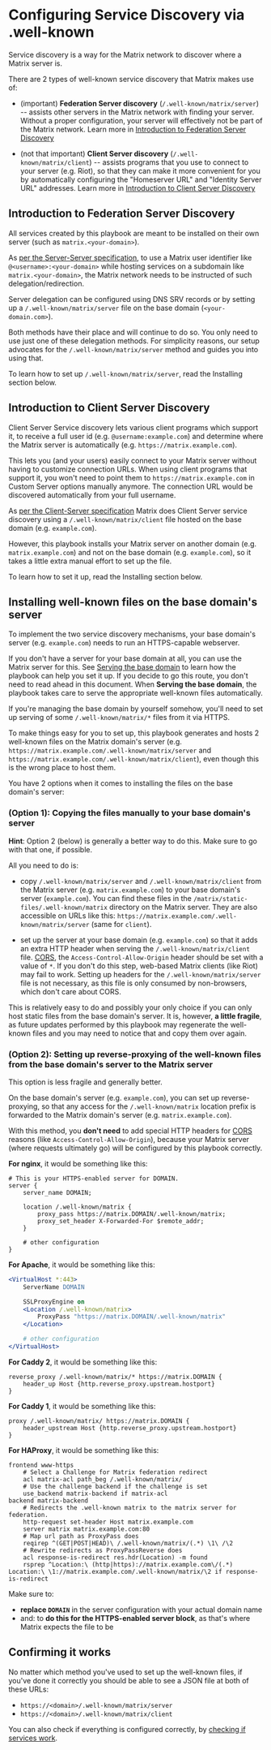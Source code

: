 # Configuring Service Discovery via .well-known

Service discovery is a way for the Matrix network to discover where a Matrix server is.

There are 2 types of well-known service discovery that Matrix makes use of:

- (important) **Federation Server discovery** (`/.well-known/matrix/server`) -- assists other servers in the Matrix network with finding your server. Without a proper configuration, your server will effectively not be part of the Matrix network. Learn more in [Introduction to Federation Server Discovery](#introduction-to-federation-server-discovery)

- (not that important) **Client Server discovery** (`/.well-known/matrix/client`) -- assists programs that you use to connect to your server (e.g. Riot), so that they can make it more convenient for you by automatically configuring the "Homeserver URL" and "Identity Server URL" addresses. Learn more in [Introduction to Client Server Discovery](#introduction-to-client-server-discovery)


## Introduction to Federation Server Discovery

All services created by this playbook are meant to be installed on their own server (such as `matrix.<your-domain>`).

As [per the Server-Server specification](https://matrix.org/docs/spec/server_server/r0.1.0.html#server-discovery), to use a Matrix user identifier like `@<username>:<your-domain>` while hosting services on a subdomain like `matrix.<your-domain>`, the Matrix network needs to be instructed of such delegation/redirection.

Server delegation can be configured using DNS SRV records or by setting up a `/.well-known/matrix/server` file on the base domain (`<your-domain.com>`).

Both methods have their place and will continue to do so. You only need to use just one of these delegation methods.
For simplicity reasons, our setup advocates for the `/.well-known/matrix/server` method and guides you into using that.

To learn how to set up `/.well-known/matrix/server`, read the Installing section below.


## Introduction to Client Server Discovery

Client Server Service discovery lets various client programs which support it, to receive a full user id (e.g. `@username:example.com`) and determine where the Matrix server is automatically (e.g. `https://matrix.example.com`).

This lets you (and your users) easily connect to your Matrix server without having to customize connection URLs. When using client programs that support it, you won't need to point them to `https://matrix.example.com` in Custom Server options manually anymore. The connection URL would be discovered automatically from your full username.

As [per the Client-Server specification](https://matrix.org/docs/spec/client_server/r0.4.0.html#server-discovery) Matrix does Client Server service discovery using a `/.well-known/matrix/client` file hosted on the base domain (e.g. `example.com`).

However, this playbook installs your Matrix server on another domain (e.g. `matrix.example.com`) and not on the base domain (e.g. `example.com`), so it takes a little extra manual effort to set up the file.

To learn how to set it up, read the Installing section below.


## Installing well-known files on the base domain's server

To implement the two service discovery mechanisms, your base domain's server (e.g. `example.com`) needs to run an HTTPS-capable webserver.

If you don't have a server for your base domain at all, you can use the Matrix server for this.
See [Serving the base domain](configuring-playbook-base-domain-serving.md) to learn how the playbook can help you set it up.
If you decide to go this route, you don't need to read ahead in this document. When **Serving the base domain**, the playbook takes care to serve the appropriate well-known files automatically.

If you're managing the base domain by yourself somehow, you'll need to set up serving of some `/.well-known/matrix/*` files from it via HTTPS.

To make things easy for you to set up, this playbook generates and hosts 2 well-known files on the Matrix domain's server (e.g. `https://matrix.example.com/.well-known/matrix/server` and `https://matrix.example.com/.well-known/matrix/client`), even though this is the wrong place to host them.

You have 2 options when it comes to installing the files on the base domain's server:


### (Option 1): **Copying the files manually** to your base domain's server

**Hint**: Option 2 (below) is generally a better way to do this. Make sure to go with that one, if possible.

All you need to do is:

- copy `/.well-known/matrix/server` and `/.well-known/matrix/client` from the Matrix server (e.g. `matrix.example.com`) to your base domain's server (`example.com`). You can find these files in the `/matrix/static-files/.well-known/matrix` directory on the Matrix server. They are also accessible on URLs like this: `https://matrix.example.com/.well-known/matrix/server` (same for `client`).

- set up the server at your base domain (e.g. `example.com`) so that it adds an extra HTTP header when serving the `/.well-known/matrix/client` file. [CORS](https://developer.mozilla.org/en-US/docs/Web/HTTP/CORS), the `Access-Control-Allow-Origin` header should be set with a value of `*`. If you don't do this step, web-based Matrix clients (like Riot) may fail to work. Setting up headers for the `/.well-known/matrix/server` file is not necessary, as this file is only consumed by non-browsers, which don't care about CORS.

This is relatively easy to do and possibly your only choice if you can only host static files from the base domain's server.
It is, however, **a little fragile**, as future updates performed by this playbook may regenerate the well-known files and you may need to notice that and copy them over again.


### (Option 2): **Setting up reverse-proxying** of the well-known files from the base domain's server to the Matrix server

This option is less fragile and generally better.

On the base domain's server (e.g. `example.com`), you can set up reverse-proxying, so that any access for the `/.well-known/matrix` location prefix is forwarded to the Matrix domain's server (e.g. `matrix.example.com`).

With this method, you **don't need** to add special HTTP headers for [CORS](https://developer.mozilla.org/en-US/docs/Web/HTTP/CORS) reasons (like `Access-Control-Allow-Origin`), because your Matrix server (where requests ultimately go) will be configured by this playbook correctly.

**For nginx**, it would be something like this:

```nginx
# This is your HTTPS-enabled server for DOMAIN.
server {
	server_name DOMAIN;

	location /.well-known/matrix {
		proxy_pass https://matrix.DOMAIN/.well-known/matrix;
		proxy_set_header X-Forwarded-For $remote_addr;
	}

	# other configuration
}
```

**For Apache**, it would be something like this:

```apache
<VirtualHost *:443>
	ServerName DOMAIN

	SSLProxyEngine on
	<Location /.well-known/matrix>
		ProxyPass "https://matrix.DOMAIN/.well-known/matrix"
	</Location>

	# other configuration
</VirtualHost>
```

**For Caddy 2**, it would be something like this:

```caddy
reverse_proxy /.well-known/matrix/* https://matrix.DOMAIN {
	header_up Host {http.reverse_proxy.upstream.hostport}
}
```

**For Caddy 1**, it would be something like this:

```caddy
proxy /.well-known/matrix/ https://matrix.DOMAIN {
    header_upstream Host {http.reverse_proxy.upstream.hostport}
}
```

**For HAProxy**, it would be something like this:

```haproxy
frontend www-https
	# Select a Challenge for Matrix federation redirect
	acl matrix-acl path_beg /.well-known/matrix/
	# Use the challenge backend if the challenge is set
	use_backend matrix-backend if matrix-acl
backend matrix-backend
	# Redirects the .well-known matrix to the matrix server for federation.
	http-request set-header Host matrix.example.com
	server matrix matrix.example.com:80
	# Map url path as ProxyPass does
	reqirep ^(GET|POST|HEAD)\ /.well-known/matrix/(.*) \1\ /\2
	# Rewrite redirects as ProxyPassReverse does
	acl response-is-redirect res.hdr(Location) -m found
	rsprep ^Location:\ (http|https)://matrix.example.com\/(.*) Location:\ \1://matrix.example.com/.well-known/matrix/\2 if response-is-redirect
```

Make sure to:

- **replace `DOMAIN`** in the server configuration with your actual domain name
- and: to **do this for the HTTPS-enabled server block**, as that's where Matrix expects the file to be


## Confirming it works

No matter which method you've used to set up the well-known files, if you've done it correctly you should be able to see a JSON file at both of these URLs:

- `https://<domain>/.well-known/matrix/server`
- `https://<domain>/.well-known/matrix/client`

You can also check if everything is configured correctly, by [checking if services work](maintenance-checking-services.md).
